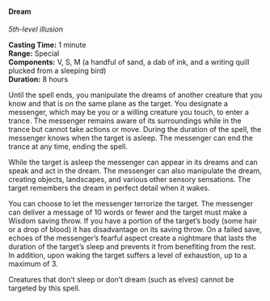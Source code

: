 #### Dream
<!-- TODO Check and tag this spell -->
<!-- markdownlint-disable-next-line no-emphasis-as-heading -->
_5th-level illusion_

**Casting Time:** 1 minute \
**Range:** Special \
**Components:** V, S, M (a handful of sand, a dab of ink, and a writing quill plucked from a sleeping bird) \
**Duration:** 8 hours

Until the spell ends, you manipulate the dreams of another creature that you know and that is on the same plane as the target.
You designate a messenger, which may be you or a willing creature you touch, to enter a trance.
The messenger remains aware of its surroundings while in the trance but cannot take actions or move.
During the duration of the spell, the messenger knows when the target is asleep.
The messenger can end the trance at any time, ending the spell.

While the target is asleep the messenger can appear in its dreams and can speak and act in the dream.
The messenger can also manipulate the dream, creating objects, landscapes, and various other sensory sensations.
The target remembers the dream in perfect detail when it wakes.

You can choose to let the messenger terrorize the target.
The messenger can deliver a message of 10 words or fewer and the target must make a Wisdom saving throw.
If you have a portion of the target’s body (some hair or a drop of blood) it has disadvantage on its saving throw.
On a failed save, echoes of the messenger’s fearful aspect create a nightmare that lasts the duration of the target’s sleep and prevents it from benefiting from the rest.
In addition, upon waking the target suffers a level of exhaustion, up to a maximum of 3.

Creatures that don’t sleep or don’t dream (such as elves) cannot be targeted by this spell.
